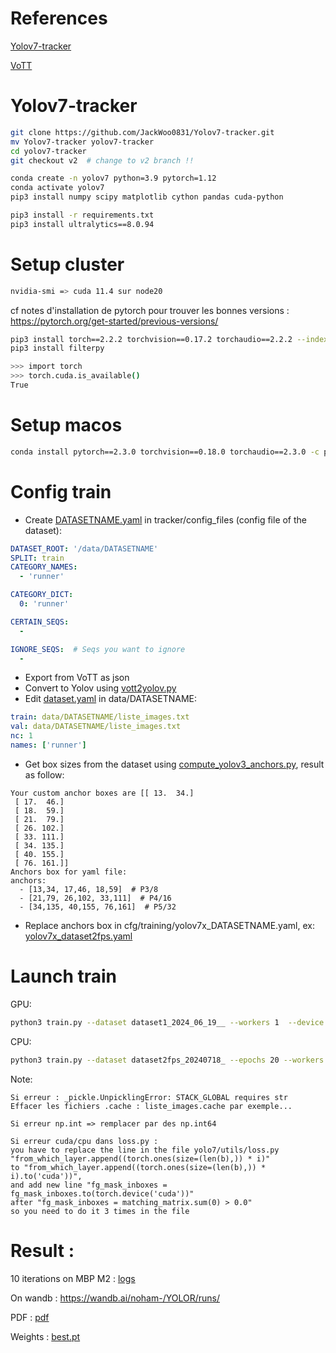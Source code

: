# References 
[Yolov7-tracker](https://github.com/JackWoo0831/Yolov7-tracker)

[VoTT](https://github.com/microsoft/VoTT?tab=readme-ov-file#build-and-run-from-source)

# Yolov7-tracker
```bash
git clone https://github.com/JackWoo0831/Yolov7-tracker.git
mv Yolov7-tracker yolov7-tracker
cd yolov7-tracker
git checkout v2  # change to v2 branch !!
```
```bash
conda create -n yolov7 python=3.9 pytorch=1.12
conda activate yolov7
pip3 install numpy scipy matplotlib cython pandas cuda-python
```

<!-- ## ERROR: Could not find a version that satisfies the requirement cuda-python (from versions: none) Requires-Python >=3.10 -->
```bash
pip3 install -r requirements.txt
pip3 install ultralytics==8.0.94
```

# Setup cluster
```bash
nvidia-smi => cuda 11.4 sur node20
```

cf notes d'installation de pytorch pour trouver les bonnes versions : https://pytorch.org/get-started/previous-versions/
```bash
pip3 install torch==2.2.2 torchvision==0.17.2 torchaudio==2.2.2 --index-url https://download.pytorch.org/whl/cu118
pip3 install filterpy
```

```bash
>>> import torch
>>> torch.cuda.is_available()
True
```

# Setup macos
```bash
conda install pytorch==2.3.0 torchvision==0.18.0 torchaudio==2.3.0 -c pytorch
```

# Config train
- Create [DATASETNAME.yaml](../test/yolov7-tracker/tracker/config_files/dataset2fps.yaml) in tracker/config_files (config file of the dataset):
```yaml
DATASET_ROOT: '/data/DATASETNAME'
SPLIT: train
CATEGORY_NAMES: 
  - 'runner'

CATEGORY_DICT:
  0: 'runner'

CERTAIN_SEQS:
  - 

IGNORE_SEQS:  # Seqs you want to ignore
  - 
```

- Export from VoTT as json
- Convert to Yolov using [vott2yolov.py](../yolov7-setup/vott2yolov.py)
- Edit [dataset.yaml](../test/yolov7-tracker/data/dataset2fps/dataset.yaml) in data/DATASETNAME:
```yaml
train: data/DATASETNAME/liste_images.txt
val: data/DATASETNAME/liste_images.txt
nc: 1
names: ['runner']
```
- Get box sizes from the dataset using [compute_yolov3_anchors.py](../yolov7-setup/compute_yolov3_anchors.py), result as follow:
```
Your custom anchor boxes are [[ 13.  34.]
 [ 17.  46.]
 [ 18.  59.]
 [ 21.  79.]
 [ 26. 102.]
 [ 33. 111.]
 [ 34. 135.]
 [ 40. 155.]
 [ 76. 161.]]
Anchors box for yaml file:
anchors:
  - [13,34, 17,46, 18,59]  # P3/8
  - [21,79, 26,102, 33,111]  # P4/16
  - [34,135, 40,155, 76,161]  # P5/32
  ```
 - Replace anchors box in cfg/training/yolov7x_DATASETNAME.yaml, ex: [yolov7x_dataset2fps.yaml](../test/yolov7-tracker/cfg/training/yolov7x_dataset2fps.yaml)


# Launch train
GPU: 
```bash
python3 train.py --dataset dataset1_2024_06_19__ --workers 1  --device 0 --batch-size 4 --data data/dataset1_2024_06_19/datasetyaml  --img 1280 720 --cfg cfg/training/yolov7x_dataset1_2024_06_19.yaml  --weights ''  --name yolov7x-dataset1_2024_06_19  --hyp data/hyp.scratch.custom.yaml
```

<!-- python3 train.py --dataset dataset2fps_20240718_ --workers 1 --device 0 --batch-size 4 --data data/dataset2fps/dataset.yaml  --img 1280 720 --cfg cfg/training/yolov7x_dataset2fps.yaml --weights '' --name yolov7x-dataset2fps_20240718 --hyp data/hyp.scratch.custom.yaml -->
<!-- python3 train.py --dataset dataset2fps_20240718_ --epochs 20 --workers 1 --device cpu --batch-size 4 --data data/dataset2fps/dataset.yaml  --img 1280 720 --cfg cfg/training/yolov7x_dataset2fps.yaml --weights '' --name yolov7x-dataset2fps_20240718 --hyp data/hyp.scratch.custom.yaml  -->

CPU:
```bash
python3 train.py --dataset dataset2fps_20240718_ --epochs 20 --workers 1 --device cpu --batch-size 4 --data data/dataset2fps/dataset.yaml  --img 1280 720 --cfg cfg/training/yolov7x_dataset2fps.yaml --weights '' --name yolov7x-dataset2fps_20240718 --hyp data/hyp.scratch.custom.yaml
```

Note:
```
Si erreur : _pickle.UnpicklingError: STACK_GLOBAL requires str
Effacer les fichiers .cache : liste_images.cache par exemple...

Si erreur np.int => remplacer par des np.int64

Si erreur cuda/cpu dans loss.py :
you have to replace the line in the file yolo7/utils/loss.py
"from_which_layer.append((torch.ones(size=(len(b),)) * i)"
to "from_which_layer.append((torch.ones(size=(len(b),)) * i).to('cuda'))",
and add new line "fg_mask_inboxes = fg_mask_inboxes.to(torch.device('cuda'))"
after "fg_mask_inboxes = matching_matrix.sum(0) > 0.0"
so you need to do it 3 times in the file
```

<!-- https://wandb.ai/noham- -->

<!-- /Users/noham/Documents/GitHub/Stage/2024 -->
<!-- /Users/noham/Documents/GitHub/Stage-2024 -->

# Result :
10 iterations on MBP M2 : [logs](test3.log)

On wandb : https://wandb.ai/noham-/YOLOR/runs/

PDF : [pdf](run_dataset2fps.pdf)

Weights : [best.pt](../test/yolov7-tracker/runs/train/yolov7x-dataset2fps_202407189/weights/best.pt)